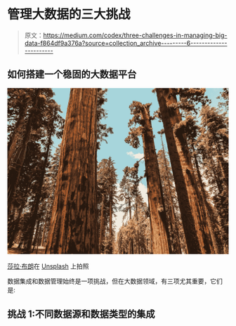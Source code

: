 # 管理大数据的三大挑战

> 原文：<https://medium.com/codex/three-challenges-in-managing-big-data-f864df9a376a?source=collection_archive---------6----------------------->

## 如何搭建一个稳固的大数据平台

![](img/b5a0ab88df194757d72322549c1a769e.png)

[莎拉·布朗](https://unsplash.com/@sweetpagesco?utm_source=unsplash&utm_medium=referral&utm_content=creditCopyText)在 [Unsplash](https://unsplash.com/s/photos/sequoia?utm_source=unsplash&utm_medium=referral&utm_content=creditCopyText) 上拍照

数据集成和数据管理始终是一项挑战，但在大数据领域，有三项尤其重要，它们是:

## 挑战 1:不同数据源和数据类型的集成